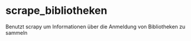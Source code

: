 # scrape_bibliotheken
Benutzt scrapy um Informationen über die Anmeldung von Bibliotheken zu sammeln
